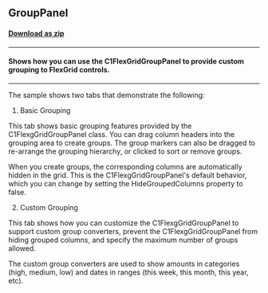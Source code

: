 ## GroupPanel
#### [Download as zip](https://grapecity.github.io/DownGit/#/home?url=https://github.com/GrapeCity/ComponentOne-WPF-Samples/tree/master/NET_4.6.2/C1.WPF.FlexGrid/CS/GroupPanel)
____
#### Shows how you can use the C1FlexGridGroupPanel to provide custom grouping to FlexGrid controls.
____
The sample shows two tabs that demonstrate the following:

1) Basic Grouping

This tab shows basic grouping features provided by the C1FlexgGridGroupPanel class. You can drag
column headers into the grouping area to create groups. The group markers can also be dragged
to re-arrange the grouping hierarchy, or clicked to sort or remove groups.

When you create groups, the corresponding columns are automatically hidden in the grid. This
is the C1FlexgGridGroupPanel's default behavior, which you can change by setting the 
HideGroupedColumns property to false.

2) Custom Grouping

This tab shows how you can customize the C1FlexgGridGroupPanel to support custom group converters,
prevent the C1FlexgGridGroupPanel from hiding grouped columns, and specify the maximum number of 
groups allowed.

The custom group converters are used to show amounts in categories (high, medium, low) and dates
in ranges (this week, this month, this year, etc).
